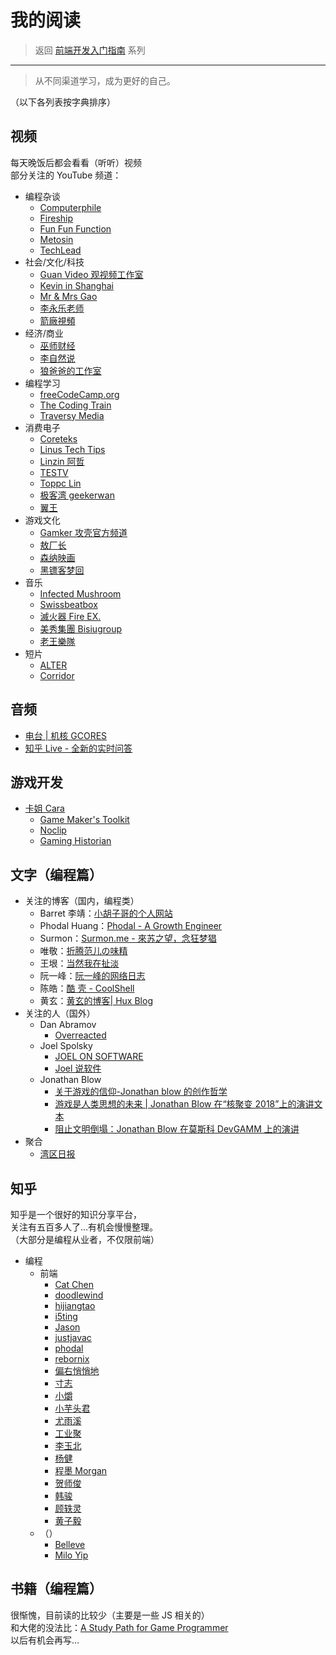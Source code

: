# 我的阅读

> 返回 [前端开发入门指南](./fe-development-cookbook.md) 系列

---

> 从不同渠道学习，成为更好的自己。

（以下各列表按字典排序）

## 视频

每天晚饭后都会看看（听听）视频  
部分关注的 YouTube 频道：

- 编程杂谈
  - [Computerphile](https://www.youtube.com/channel/UC9-y-6csu5WGm29I7JiwpnA/videos)
  - [Fireship](https://www.youtube.com/channel/UCsBjURrPoezykLs9EqgamOA/videos)
  - [Fun Fun Function](https://www.youtube.com/channel/UCO1cgjhGzsSYb1rsB4bFe4Q/videos)
  - [Metosin](https://www.youtube.com/channel/UC1lFJanm5Wp6IpNk-2C1Sxw/videos)
  - [TechLead](https://www.youtube.com/channel/UC4xKdmAXFh4ACyhpiQ_3qBw/videos)
- 社会/文化/科技
  - [Guan Video 观视频工作室](https://www.youtube.com/channel/UCYfJG6cGfW84FVLuy7semEg/videos)
  - [Kevin in Shanghai](https://www.youtube.com/channel/UC_HW6aVLpyvPIhc7w8YA8Ag/videos)
  - [Mr & Mrs Gao](https://www.youtube.com/channel/UCMUnInmOkrWN4gof9KlhNmQ/videos)
  - [李永乐老师](https://www.youtube.com/channel/UCSs4A6HYKmHA2MG_0z-F0xw/videos)
  - [箭廠視頻](https://www.youtube.com/channel/UC_9AeV5Riy9AsIJZEsnsCDw/videos)
- 经济/商业
  - [巫师财经](https://www.youtube.com/channel/UC55ahPQ7m5iJdVWcOfmuE6g/videos)
  - [李自然说](https://www.youtube.com/channel/UCgLUl1WDoDXUtxPaZeSZHsw/videos)
  - [狼爸爸的工作室](https://www.youtube.com/channel/UC2dWZP6pgyoWZljdkP2yhEw/videos)
- 编程学习
  - [freeCodeCamp.org](https://www.youtube.com/channel/UC8butISFwT-Wl7EV0hUK0BQ/videos)
  - [The Coding Train](https://www.youtube.com/channel/UCvjgXvBlbQiydffZU7m1_aw/videos)
  - [Traversy Media](https://www.youtube.com/channel/UC29ju8bIPH5as8OGnQzwJyA/videos)
- 消费电子
  - [Coreteks](https://www.youtube.com/channel/UCX_t3BvnQtS5IHzto_y7tbw/videos)
  - [Linus Tech Tips](https://www.youtube.com/channel/UCXuqSBlHAE6Xw-yeJA0Tunw/videos)
  - [Linzin 阿哲](https://www.youtube.com/channel/UC0oosHZ4k1o-zNT21gg5O7A/videos)
  - [TESTV](https://www.youtube.com/channel/UC9v3JGut2Z1PxrXEpGzgEAA/videos)
  - [Toppc Lin](https://www.youtube.com/channel/UCcBHyNvAbtxX8TRJYSQiObw/videos)
  - [极客湾 geekerwan](https://www.youtube.com/channel/UCeUJO1H3TEXu2syfAAPjYKQ/videos)
  - [翼王](https://www.youtube.com/channel/UCxcuxsAjdnQaiRwYb5CVISw/videos)
- 游戏文化
  - [Gamker 攻壳官方频道](https://www.youtube.com/channel/UCLgGLSFMZQB8c0WGcwE49Gw/videos)
  - [敖厂长](https://www.youtube.com/channel/UCCkMW93Am1pLfk2nZFKAmbQ/videos)
  - [森纳映画](https://www.youtube.com/channel/UCDNeEBgigHHGtJJOpHSnadA/videos)
  - [黑镖客梦回](https://www.youtube.com/channel/UCmDguW2dEDyM5saVbkB91gg/videos)
- 音乐
  - [Infected Mushroom](https://www.youtube.com/channel/UCrbvoMC0zUvPL8vjswhLOSw/videos)
  - [Swissbeatbox](https://www.youtube.com/channel/UCzgUc_EaBp2-u-zEvTC6P0g/videos)
  - [滅火器 Fire EX.](https://www.youtube.com/channel/UCJgJWs9un9HYYzpXU7t1Sgg/videos)
  - [美秀集團 Bisiugroup](https://www.youtube.com/channel/UC6SeKyYGmo9qjIb8ekPlncw/videos)
  - [老王樂隊](https://www.youtube.com/channel/UCCHGEzJzpPJ63AHJ9SFa6Rg/videos)
- 短片
  - [ALTER](https://www.youtube.com/channel/UCMOB6uDg7e-h8OuCw8dK2_Q/videos)
  - [Corridor](https://www.youtube.com/channel/UCsn6cjffsvyOZCZxvGoJxGg/videos)

## 音频

- [电台 | 机核 GCORES](https://www.gcores.com/radios)
- [知乎 Live - 全新的实时问答](https://www.zhihu.com/lives/)

## 游戏开发

- [卡姐 Cara](https://space.bilibili.com/180052141/video)
  - [Game Maker's Toolkit](https://www.youtube.com/channel/UCqJ-Xo29CKyLTjn6z2XwYAw/videos)
  - [Noclip](https://www.youtube.com/channel/UC0fDG3byEcMtbOqPMymDNbw/videos)
  - [Gaming Historian](https://www.youtube.com/channel/UCnbvPS_rXp4PC21PG2k1UVg/videos)

## 文字（编程篇）

- 关注的博客（国内，编程类）
  - Barret 李靖：[小胡子哥的个人网站](https://www.barretlee.com/blog/archives/)
  - Phodal Huang：[Phodal - A Growth Engineer](https://www.phodal.com/blog/)
  - Surmon：[Surmon.me - 來苏之望，念狂梦猖](https://surmon.me/sitemap)
  - 唯敬：[折腾范儿の味精](http://awhisper.github.io/archives/)
  - 王垠：[当然我在扯淡](http://www.yinwang.org/)
  - 阮一峰：[阮一峰的网络日志](http://www.ruanyifeng.com/blog/archives.html)
  - 陈皓：[酷 壳 - CoolShell](https://coolshell.cn/featured)
  - 黄玄：[黄玄的博客| Hux Blog](http://huangxuan.me/archive/)
- 关注的人（国外）
  - Dan Abramov
    - [Overreacted](https://overreacted.io/)
  - Joel Spolsky
    - [JOEL ON SOFTWARE](https://www.joelonsoftware.com/archives/)
    - [Joel 说软件](https://www.kancloud.cn/wizardforcel/joel-on-software/99166)
  - Jonathan Blow
    - [关于游戏的信仰-Jonathan blow 的创作哲学](https://www.gcores.com/radios/95312)
    - [游戏是人类思想的未来 | Jonathan Blow 在“核聚变 2018”上的演讲文本](https://www.gcores.com/articles/98295)
    - [阻止文明倒塌：Jonathan Blow 在莫斯科 DevGAMM 上的演讲](https://www.gcores.com/articles/110509)
- 聚合
  - [湾区日报](https://wanqu.co/issues/)

## 知乎

知乎是一个很好的知识分享平台，  
关注有五百多人了…有机会慢慢整理。  
（大部分是编程从业者，不仅限前端）

- 编程
  - 前端
    - [Cat Chen](https://www.zhihu.com/people/catchen/activities)
    - [doodlewind](https://www.zhihu.com/people/doodlewind/activities)
    - [hijiangtao](https://www.zhihu.com/people/hijiangtao/activities)
    - [i5ting](https://www.zhihu.com/people/i5ting/activities)
    - [Jason](https://www.zhihu.com/people/huang-jason/activities)
    - [justjavac](https://www.zhihu.com/people/justjavac.com/activities)
    - [phodal](https://www.zhihu.com/people/phodal/activities)
    - [rebornix](https://www.zhihu.com/people/rebornix/activities)
    - [偏右悄悄地](https://www.zhihu.com/people/afc163/activities)
    - [寸志](https://www.zhihu.com/people/stein.cun/activities)
    - [小爝](https://www.zhihu.com/people/xiao-jue-83/activities)
    - [小芋头君](https://www.zhihu.com/people/li-shou-xin/activities)
    - [尤雨溪](https://www.zhihu.com/people/evanyou/activities)
    - [工业聚](https://www.zhihu.com/people/lucifier129/activities)
    - [李玉北](https://www.zhihu.com/people/li-yu-bei/activities)
    - [杨健](https://www.zhihu.com/people/hardfist/activities)
    - [程墨 Morgan](https://www.zhihu.com/people/morgancheng/activities)
    - [贺师俊](https://www.zhihu.com/people/he-shi-jun/activities)
    - [韩骏](https://www.zhihu.com/people/formulahendry/activities)
    - [顾轶灵](https://www.zhihu.com/people/justineo/activities)
    - [黄子毅](https://www.zhihu.com/people/huang-zi-yi-83/activities)
  - （）
    - [Belleve](https://www.zhihu.com/people/be5invis/activities)
    - [Milo Yip](https://www.zhihu.com/people/miloyip/activities)

## 书籍（编程篇）

很惭愧，目前读的比较少（主要是一些 JS 相关的）  
和大佬的没法比：[A Study Path for Game Programmer](https://github.com/miloyip/game-programmer/)  
以后有机会再写…
